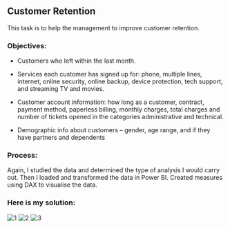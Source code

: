 ## Customer Retention 

This task is to help the management to improve customer retention.

   
### Objectives:

- Customers who left within the last month.

- Services each customer has signed up for: phone, multiple lines, internet, online security, online backup, device protection, tech
support, and streaming TV and movies.

- Customer account information: how long as a customer, contract, payment method, paperless billing, monthly charges, total charges
and number of tickets opened in the categories administrative and technical.

- Demographic info about customers – gender, age range, and if they have partners and dependents



### Process:

Again, I studied the data and determined the type of analysis I would carry out. Then I loaded and transformed the data in Power BI. Created measures using DAX to visualise the data.

### Here is my solution:

![1](https://user-images.githubusercontent.com/85157023/191865221-a2f437fd-a139-4860-aa51-01d2dbf8c21f.jpg)
![2](https://user-images.githubusercontent.com/85157023/191865214-495f7fb8-5166-4113-acf4-8fd2cb5492dd.jpg)
![3](https://user-images.githubusercontent.com/85157023/191865202-ad5e6b17-a960-44f5-942e-5e657220cd8c.jpg)


